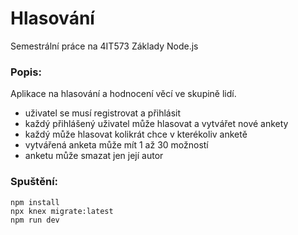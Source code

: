 # Hlasování

Semestrální práce na 4IT573 Základy Node.js

### Popis:

Aplikace na hlasování a hodnocení věcí ve skupině lidí.
- uživatel se musí registrovat a přihlásit
- každý přihlášený uživatel může hlasovat a vytvářet nové ankety
- každý může hlasovat kolikrát chce v kterékoliv anketě
- vytvářená anketa může mít 1 až 30 možností
- anketu může smazat jen její autor 

### Spuštění:

```
npm install
npx knex migrate:latest
npm run dev
```
